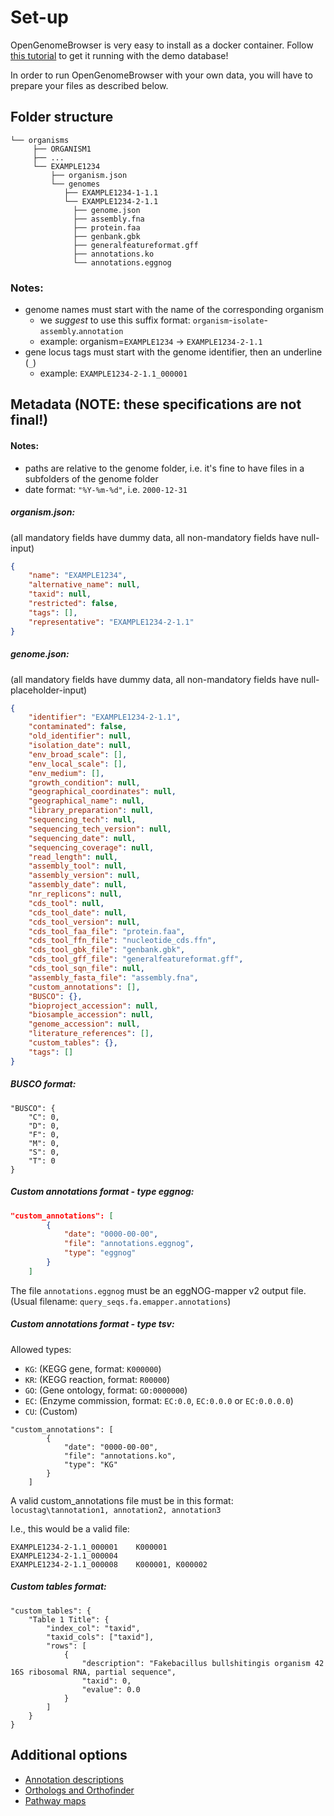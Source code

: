 <link rel="shortcut icon" type="image/svg+xml" href="/opengenomebrowser/favicon.svg">

# Set-up

OpenGenomeBrowser is very easy to install as a docker container. Follow [this tutorial](https://github.com/opengenomebrowser/opengenomebrowser-docker-template/) to get it running with the demo database!

In order to run OpenGenomeBrowser with your own data, you will have to prepare your files as described below.




## Folder structure

```
└── organisms
     ├── ORGANISM1
     ├── ...
     └── EXAMPLE1234
         ├── organism.json
         └── genomes
            ├── EXAMPLE1234-1-1.1
            └── EXAMPLE1234-2-1.1
              ├── genome.json
              ├── assembly.fna
              ├── protein.faa
              ├── genbank.gbk
              ├── generalfeatureformat.gff
              ├── annotations.ko
              └── annotations.eggnog
```

### Notes:

-   genome names must start with the name of the corresponding organism
    -   we _suggest_ to use this suffix format:
        `organism`-`isolate`-`assembly`.`annotation`
    -   example: organism=`EXAMPLE1234` -> `EXAMPLE1234-2-1.1`
-   gene locus tags must start with the genome identifier, then an underline (`_`)
    -   example: `EXAMPLE1234-2-1.1_000001`




## Metadata (NOTE: these specifications are not final!)

#### Notes:

  - paths are relative to the genome folder, i.e. it's fine to have files in a subfolders of the genome folder
  - date format: `"%Y-%m-%d"`, i.e. `2000-12-31`

##### organism.json:

(all mandatory fields have dummy data, all non-mandatory fields have null-input)

```json
{
    "name": "EXAMPLE1234",
    "alternative_name": null,
    "taxid": null,
    "restricted": false,
    "tags": [],
    "representative": "EXAMPLE1234-2-1.1"
}
```

##### genome.json:

(all mandatory fields have dummy data, all non-mandatory fields have null-placeholder-input)

```json
{
    "identifier": "EXAMPLE1234-2-1.1",
    "contaminated": false,
    "old_identifier": null,
    "isolation_date": null,
    "env_broad_scale": [],
    "env_local_scale": [],
    "env_medium": [],
    "growth_condition": null,
    "geographical_coordinates": null,
    "geographical_name": null,
    "library_preparation": null,
    "sequencing_tech": null,
    "sequencing_tech_version": null,
    "sequencing_date": null,
    "sequencing_coverage": null,
    "read_length": null,
    "assembly_tool": null,
    "assembly_version": null,
    "assembly_date": null,
    "nr_replicons": null,
    "cds_tool": null,
    "cds_tool_date": null,
    "cds_tool_version": null,
    "cds_tool_faa_file": "protein.faa",
    "cds_tool_ffn_file": "nucleotide_cds.ffn",
    "cds_tool_gbk_file": "genbank.gbk",
    "cds_tool_gff_file": "generalfeatureformat.gff",
    "cds_tool_sqn_file": null,
    "assembly_fasta_file": "assembly.fna",
    "custom_annotations": [],
    "BUSCO": {},
    "bioproject_accession": null,
    "biosample_accession": null,
    "genome_accession": null,
    "literature_references": [],
    "custom_tables": {},
    "tags": []
}
```

##### BUSCO format:

```
"BUSCO": {
    "C": 0,
    "D": 0,
    "F": 0,
    "M": 0,
    "S": 0,
    "T": 0
}
```

##### Custom annotations format - type eggnog:

```json
"custom_annotations": [
        {
            "date": "0000-00-00",
            "file": "annotations.eggnog",
            "type": "eggnog"
        }
    ]
```
The file `annotations.eggnog` must be an eggNOG-mapper v2 output file. (Usual filename: `query_seqs.fa.emapper.annotations`)

##### Custom annotations format - type tsv:

Allowed types:
  - `KG`: (KEGG gene, format: `K000000`)
  - `KR`: (KEGG reaction, format: `R00000`)
  - `GO`: (Gene ontology, format: `GO:0000000`)
  - `EC`: (Enzyme commission, format: `EC:0.0`, `EC:0.0.0` or `EC:0.0.0.0`)
  - `CU`: (Custom)

```
"custom_annotations": [
        {
            "date": "0000-00-00",
            "file": "annotations.ko",
            "type": "KG"
        }
    ]
```
A valid custom_annotations file must be in this format: `locustag\tannotation1, annotation2, annotation3`
 
I.e., this would be a valid file:
```
EXAMPLE1234-2-1.1_000001	K000001
EXAMPLE1234-2-1.1_000004
EXAMPLE1234-2-1.1_000008	K000001, K000002
```

##### Custom tables format:

```
"custom_tables": {
    "Table 1 Title": {
        "index_col": "taxid",
        "taxid_cols": ["taxid"],
        "rows": [
            {
                "description": "Fakebacillus bullshitingis organism 42 16S ribosomal RNA, partial sequence",
                "taxid": 0,
                "evalue": 0.0
            }
        ]
    }
}
```



## Additional options

  - [Annotation descriptions](/installation/annotation-descriptions.md)
  - [Orthologs and Orthofinder](/installation/orthologs.md)
  - [Pathway maps](/installation/pathway-maps.md)


